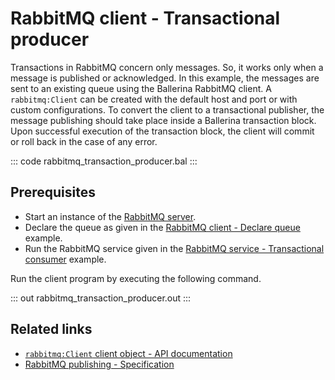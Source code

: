 # RabbitMQ client - Transactional producer

Transactions in RabbitMQ concern only messages. So, it works only when a message is published or acknowledged. In this example, the messages are sent to an existing queue using the Ballerina RabbitMQ client. A `rabbitmq:Client` can be created with the default host and port or with custom configurations. To convert the client to a transactional publisher, the message publishing should take place inside a Ballerina transaction block. Upon successful execution of the transaction block, the client will commit or roll back in the case of any error.

::: code rabbitmq_transaction_producer.bal :::

## Prerequisites
- Start an instance of the [RabbitMQ server](https://www.rabbitmq.com/download.html).
- Declare the queue as given in the [RabbitMQ client - Declare queue](/learn/by-example/rabbitmq-queue-declare/) example.
- Run the RabbitMQ service given in the [RabbitMQ service - Transactional consumer](/learn/by-example/rabbitmq-transaction-consumer/) example.

Run the client program by executing the following command.

::: out rabbitmq_transaction_producer.out :::

## Related links
- [`rabbitmq:Client` client object - API documentation](https://lib.ballerina.io/ballerinax/rabbitmq/latest/clients/Client)
- [RabbitMQ publishing - Specification](https://github.com/ballerina-platform/module-ballerinax-rabbitmq/blob/master/docs/spec/spec.md#5-publishing)
